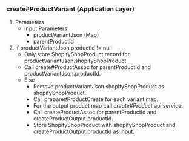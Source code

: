 ### create#ProductVariant (Application Layer)
1. Parameters
    * Input Parameters
        * productVariantJson (Map)
        * parentProductId
2. If productVariantJson.productId != null
    * Only store ShopifyShopProduct record for productVariantJson.shopifyShopProduct
    * Call create#ProductAssoc for parentProductId and productVariantJson.productId.
    * Else
        * Remove productVariantJson.shopifyShopProduct as shopifyShopProduct.
        * Call prepare#ProductCreate for each variant map.
        * For the output product map call *create#Product* api service.
        * Call createProductAssoc for parentProductId and createProductOutput.productId.
        * Store ShopifyShopProduct with shopifyShopProduct and createProductOutput.productId as input.
